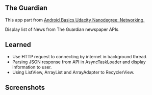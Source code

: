 The Guardian
-----------------------------------
This app part from [Android Basics Udacity Nanodegree: Networking.](https://www.udacity.com/course/android-basics-networking--ud843) 
 
Display list of News from The Guardian newspaper APIs. 
 
Learned 
------------------------------------
- Use HTTP request to connecting by internet in background thread.
- Parsing JSON response from API in AsyncTaskLoader and display information to user.
- Using ListView, ArrayList and ArrayAdapter to RecyclerView.  
 
Screenshots
------------------------------------------

